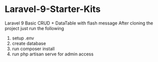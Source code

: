 # Laravel-9-Starter-Kits
Laravel 9 Basic CRUD + DataTable with flash message
After cloning the project just run the following
1. setup .env
2. create database
3. run composer install
4. run php artisan serve for admin access
